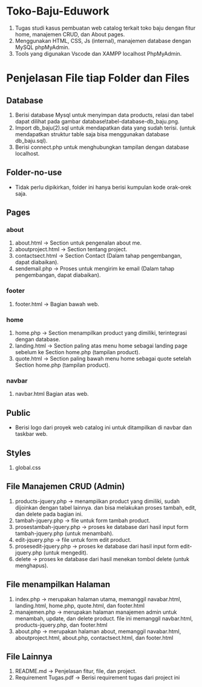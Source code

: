 # Toko-Baju-Eduwork
1. Tugas studi kasus pembuatan web catalog terkait toko baju dengan fitur home, manajemen CRUD, dan About pages.
2. Menggunakan HTML, CSS, Js (internal), manajemen database dengan MySQL phpMyAdmin.
3. Tools yang digunakan Vscode dan XAMPP localhost PhpMyAdmin.

# Penjelasan File tiap Folder dan Files
## Database
1. Berisi database Mysql untuk menyimpan data products, relasi dan tabel dapat dilihat pada gambar database\tabel-database-db_baju.png.
2. Import db_baju(2).sql untuk mendapatkan data yang sudah terisi. (untuk mendapatkan struktur table saja bisa menggunakan database db_baju.sql).
3. Berisi connect.php untuk menghubungkan tampilan dengan database localhost.

## Folder-no-use
- Tidak perlu dipikirkan, folder ini hanya berisi kumpulan kode orak-orek saja.

## Pages
   ### about
   1. about.html -> Section untuk pengenalan about me.
   2. aboutproject.html -> Section tentang project.
   3. contactsect.html -> Section Contact (Dalam tahap pengembangan, dapat diabaikan).
   4. sendemail.php -> Proses untuk mengirim ke email (Dalam tahap pengembangan, dapat diabaikan).
   ### footer
   1. footer.html -> Bagian bawah web.
   ### home
   1. home.php -> Section menampilkan product yang dimiliki, terintegrasi dengan database.
   2. landing.html -> Section paling atas menu home sebagai landing page sebelum ke Section home.php (tampilan product). 
   3. quote.html -> Section paling bawah menu home sebagai quote setelah Section home.php (tampilan product).
   ### navbar
   1. navbar.html Bagian atas web.

## Public
   - Berisi logo dari proyek web catalog ini untuk ditampilkan di navbar dan taskbar web.

## Styles
1. global.css

## File Manajemen CRUD (Admin)
1. products-jquery.php -> menampilkan product yang dimiliki, sudah dijoinkan dengan tabel lainnya. dan bisa melakukan proses tambah, edit, dan delete pada bagian ini.
2. tambah-jquery.php -> file untuk form tambah product.
3. prosestambah-jquery.php -> proses ke database dari hasil input form tambah-jquery.php (untuk menambah).
4. edit-jquery.php -> file untuk form edit product.
5. prosesedit-jquery.php -> proses ke database dari hasil input form edit-jquery.php (untuk mengedit).
6. delete -> proses ke database dari hasil menekan tombol delete (untuk menghapus).

## File menampilkan Halaman
1. index.php -> merupakan halaman utama, memanggil navabar.html, landing.html, home.php, quote.html, dan footer.html
2. manajemen.php -> merupakan halaman manajemen admin untuk menambah, update, dan delete product. file ini memanggil navbar.html, products-jquery.php, dan footer.html
3. about.php -> merupakan halaman about, memanggil navabar.html, aboutproject.html, about.php, contactsect.html, dan footer.html

## File Lainnya
1. README.md -> Penjelasan fitur, file, dan project.
2. Requirement Tugas.pdf -> Berisi requirement tugas dari project ini